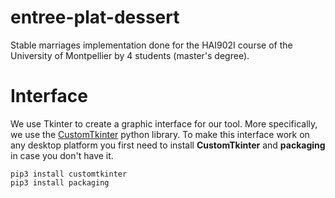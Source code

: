 # entree-plat-dessert
Stable marriages implementation done for the HAI902I course of the University of Montpellier by 4 students (master's degree).

# Interface
We use Tkinter to create a graphic interface for our tool. More specifically, we use the [CustomTkinter](https://github.com/TomSchimansky/CustomTkinter) python library.
To make this interface work on any desktop platform you first need to install **CustomTkinter** and **packaging** in case you don't have it.
```
pip3 install customtkinter
pip3 install packaging
```
